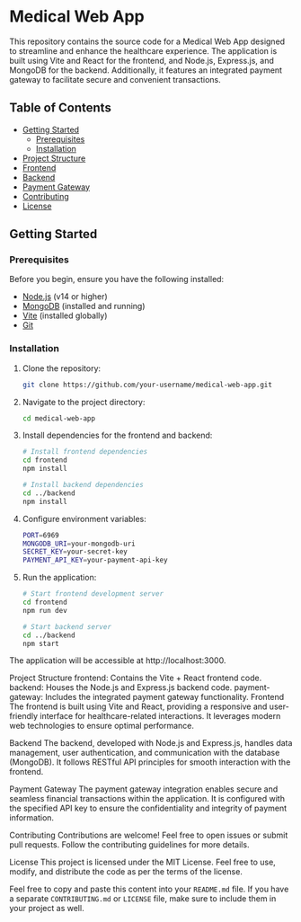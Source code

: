 # Medical Web App

This repository contains the source code for a Medical Web App designed to streamline and enhance the healthcare experience. The application is built using Vite and React for the frontend, and Node.js, Express.js, and MongoDB for the backend. Additionally, it features an integrated payment gateway to facilitate secure and convenient transactions.

## Table of Contents

- [Getting Started](#getting-started)
  - [Prerequisites](#prerequisites)
  - [Installation](#installation)
- [Project Structure](#project-structure)
- [Frontend](#frontend)
- [Backend](#backend)
- [Payment Gateway](#payment-gateway)
- [Contributing](#contributing)
- [License](#license)

## Getting Started

### Prerequisites

Before you begin, ensure you have the following installed:

- [Node.js](https://nodejs.org/) (v14 or higher)
- [MongoDB](https://www.mongodb.com/) (installed and running)
- [Vite](https://vitejs.dev/) (installed globally)
- [Git](https://git-scm.com/)

### Installation

1. Clone the repository:

   ```bash
   git clone https://github.com/your-username/medical-web-app.git

2. Navigate to the project directory:
    ```bash
    cd medical-web-app
3. Install dependencies for the frontend and backend:
    ```bash
    # Install frontend dependencies
    cd frontend
    npm install

    # Install backend dependencies
    cd ../backend
    npm install
4. Configure environment variables:
    ```bash
    PORT=6969
    MONGODB_URI=your-mongodb-uri
    SECRET_KEY=your-secret-key
    PAYMENT_API_KEY=your-payment-api-key
5. Run the application:
    ```bash
    # Start frontend development server
    cd frontend
    npm run dev

    # Start backend server
    cd ../backend
    npm start

The application will be accessible at http://localhost:3000.

Project Structure
frontend: Contains the Vite + React frontend code.
backend: Houses the Node.js and Express.js backend code.
payment-gateway: Includes the integrated payment gateway functionality.
Frontend
The frontend is built using Vite and React, providing a responsive and user-friendly interface for healthcare-related interactions. It leverages modern web technologies to ensure optimal performance.

Backend
The backend, developed with Node.js and Express.js, handles data management, user authentication, and communication with the database (MongoDB). It follows RESTful API principles for smooth interaction with the frontend.

Payment Gateway
The payment gateway integration enables secure and seamless financial transactions within the application. It is configured with the specified API key to ensure the confidentiality and integrity of payment information.

Contributing
Contributions are welcome! Feel free to open issues or submit pull requests. Follow the contributing guidelines for more details.

License
This project is licensed under the MIT License. Feel free to use, modify, and distribute the code as per the terms of the license.


Feel free to copy and paste this content into your `README.md` file. If you have a separate `CONTRIBUTING.md` or `LICENSE` file, make sure to include them in your project as well.

